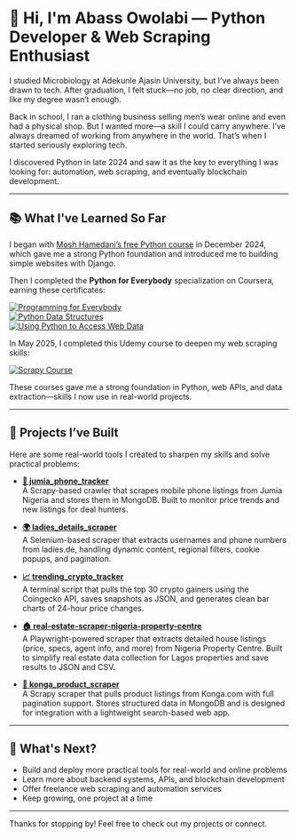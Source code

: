 # 👋 Hi, I'm Abass Owolabi — Python Developer & Web Scraping Enthusiast

I studied Microbiology at Adekunle Ajasin University, but I’ve always been drawn to tech. After graduation, I felt stuck—no job, no clear direction, and like my degree wasn’t enough.

Back in school, I ran a clothing business selling men’s wear online and even had a physical shop. But I wanted more—a skill I could carry anywhere. I’ve always dreamed of working from anywhere in the world. That’s when I started seriously exploring tech.

I discovered Python in late 2024 and saw it as the key to everything I was looking for: automation, web scraping, and eventually blockchain development.

---

## 📚 What I've Learned So Far

I began with [Mosh Hamedani’s free Python course](https://www.youtube.com/watch?v=_uQrJ0TkZlc) in December 2024, which gave me a strong Python foundation and introduced me to building simple websites with Django.

Then I completed the **Python for Everybody** specialization on Coursera, earning these certificates:

[![Programming for Everybody](https://img.shields.io/badge/Programming_for_Everybody-blue?style=flat-square)](https://coursera.org/share/d3057a950b3142e2b02153e175a64b30)  
[![Python Data Structures](https://img.shields.io/badge/Python_Data_Structures-blue?style=flat-square)](https://coursera.org/share/7e9c12e3b720c8b2585a3b27b8890b6e)  
[![Using Python to Access Web Data](https://img.shields.io/badge/Using_Python_to_Access_Web_Data-blue?style=flat-square)](https://coursera.org/share/2bd0d172fa34691daa4477d89e5fca4e)

In May 2025, I completed this Udemy course to deepen my web scraping skills:

[![Scrapy Course](https://img.shields.io/badge/Scrapy_Web_Scraping-Udemy-red?style=flat-square)](https://www.udemy.com/certificate/UC-96e67cbc-ddfc-43ba-b241-c04f25f333cc/)

These courses gave me a strong foundation in Python, web APIs, and data extraction—skills I now use in real-world projects.

---

## 🧰 Projects I’ve Built

Here are some real-world tools I created to sharpen my skills and solve practical problems:

- [**🛒 jumia_phone_tracker**](https://github.com/Abassowolabi/jumia_phone_tracker)  
  A Scrapy-based crawler that scrapes mobile phone listings from Jumia Nigeria and stores them in MongoDB. Built to monitor price trends and new listings for deal hunters.

- [**🌍 ladies_details_scraper**](https://github.com/Abassowolabi/ladies_details_scraper)  
  A Selenium-based scraper that extracts usernames and phone numbers from ladies.de, handling dynamic content, regional filters, cookie popups, and pagination.

- [**📈 trending_crypto_tracker**](https://github.com/Abassowolabi/trending_crypto_tracker)  
  A terminal script that pulls the top 30 crypto gainers using the Coingecko API, saves snapshots as JSON, and generates clean bar charts of 24-hour price changes.

- [**🏠 real-estate-scraper-nigeria-property-centre**](https://github.com/Abassowolabi/real-estate-scraper-nigeria-property-centre)  
  A Playwright-powered scraper that extracts detailed house listings (price, specs, agent info, and more) from Nigeria Property Centre. Built to simplify real estate data collection for Lagos properties and save results to JSON and CSV.

- [**🛒 konga_product_scraper**](https://github.com/Abassowolabi/konga_product_scraper)  
  A Scrapy scraper that pulls product listings from Konga.com with full pagination support. Stores structured data in MongoDB and is designed for integration with a lightweight search-based web app.

---

## 🎯 What's Next?

- Build and deploy more practical tools for real-world and online problems  
- Learn more about backend systems, APIs, and blockchain development  
- Offer freelance web scraping and automation services  
- Keep growing, one project at a time

---

Thanks for stopping by! Feel free to check out my projects or connect.
